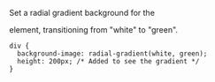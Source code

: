 Set a radial gradient background for the <div> element, transitioning from "white" to "green".

    div {
      background-image: radial-gradient(white, green);
      height: 200px; /* Added to see the gradient */
    }
